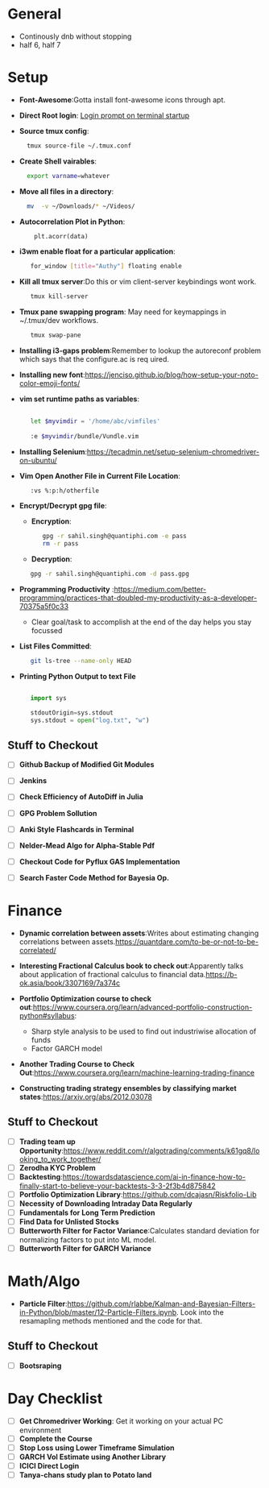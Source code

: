 # General

+ Continously dnb without stopping
+ half 6, half 7



# Setup

- **Font-Awesome**:Gotta install font-awesome icons through apt.

- **Direct Root login**: [Login prompt on terminal startup](https://superuser.com/questions/591321/execute-a-command-every-time-terminal-is-open)

- **Source tmux config**:
  ```bash
	tmux source-file ~/.tmux.conf
  ```
- **Create Shell vairables**:
  ```bash
	export varname=whatever
  ```
- **Move all files in a directory**:
  ```bash
	mv  -v ~/Downloads/* ~/Videos/
  ```

- **Autocorrelation Plot in Python**:
  ```python
      plt.acorr(data)
  ```
- **i3wm enable float for a particular application**:
   
  ```bash
     for_window [title="Authy"] floating enable
  ```
- **Kill all tmux server**:Do this or vim client-server keybindings wont work. 

  ```bash
     tmux kill-server
  ```
- **Tmux pane swapping program**: May need for keymappings in ~/.tmux/dev workflows.

  ```bash
     tmux swap-pane 
  ```
- **Installing i3-gaps problem**:Remember to lookup the autoreconf problem which says that the configure.ac is req  uired. 

- **Installing new font**:<https://jenciso.github.io/blog/how-setup-your-noto-color-emoji-fonts/>

- **vim set runtime paths as variables**:
  ```bash
     
     let $myvimdir = '/home/abc/vimfiles'
     
     :e $myvimdir/bundle/Vundle.vim
  ```
- **Installing Selenium**:<https://tecadmin.net/setup-selenium-chromedriver-on-ubuntu/>

- **Vim Open Another File in Current File Location**:
  ```bash
     :vs %:p:h/otherfile
  ```

- **Encrypt/Decrypt gpg file**:
  - **Encryption**:
    ```bash
       gpg -r sahil.singh@quantiphi.com -e pass
       rm -r pass
    ```
  - **Decryption**:
   ```bash
      gpg -r sahil.singh@quantiphi.com -d pass.gpg
   ```

- **Programming Productivity** :<https://medium.com/better-programming/practices-that-doubled-my-productivity-as-a-developer-70375a5f0c33>
  - Clear goal/task to accomplish at the end of the day helps you stay focussed

- **List Files Committed**: 
  ```bash
     git ls-tree --name-only HEAD
  ```
- **Printing Python Output to text File**

  ```python

     import sys 

     stdoutOrigin=sys.stdout 
     sys.stdout = open("log.txt", "w")
  ``` 
## Stuff to Checkout

- [ ] **Github Backup of Modified Git Modules**
- [ ] **Jenkins**
- [ ] **Check Efficiency of AutoDiff in Julia**
- [ ] **GPG Problem Sollution**
- [ ] **Anki Style Flashcards in Terminal**
- [ ] **Nelder-Mead Algo for Alpha-Stable Pdf** 
- [ ] **Checkout Code for Pyflux GAS Implementation** 
- [ ] **Search Faster Code Method for Bayesia Op.**


# Finance

- **Dynamic correlation between assets**:Writes about estimating changing correlations between assets.<https://quantdare.com/to-be-or-not-to-be-correlated/>
- **Interesting Fractional Calculus book to check out**:Apparently talks about application of fractional calculus to financial data.<https://b-ok.asia/book/3307169/7a374c>
- **Portfolio Optimization course to check out**:<https://www.coursera.org/learn/advanced-portfolio-construction-python#syllabus>:

  + Sharp style analysis to be used to find out industriwise allocation of funds
  + Factor GARCH model

- **Another Trading Course to Check Out**:<https://www.coursera.org/learn/machine-learning-trading-finance>
- **Constructing trading strategy ensembles by classifying market states**:<https://arxiv.org/abs/2012.03078>

## Stuff to Checkout

- [ ] **Trading team up Opportunity**:<https://www.reddit.com/r/algotrading/comments/k61gq8/looking_to_work_together/>
- [ ] **Zerodha KYC Problem**
- [ ] **Backtesting**:<https://towardsdatascience.com/ai-in-finance-how-to-finally-start-to-believe-your-backtests-3-3-2f3b4d875842>
- [ ] **Portfolio Optimization Library**:<https://github.com/dcajasn/Riskfolio-Lib>
- [ ] **Necessity of Downloading Intraday Data Regularly**
- [ ] **Fundamentals for Long Term Prediction**
- [ ] **Find Data for Unlisted Stocks**
- [ ] **Butterworth Filter for Factor Variance**:Calculates standard deviation for normalizing 
        factors to put into ML model.
- [ ] **Butterworth Filter for GARCH Variance**

# Math/Algo

- **Particle Filter**:<https://github.com/rlabbe/Kalman-and-Bayesian-Filters-in-Python/blob/master/12-Particle-Filters.ipynb>. Look into the resamapling methods mentioned and the code for that.

## Stuff to Checkout

- [ ] **Bootsraping**



# Day Checklist


- [ ] **Get Chromedriver Working**: Get it working on your actual PC environment  
- [ ] **Complete the Course**
- [ ] **Stop Loss using Lower Timeframe Simulation**
- [ ] **GARCH Vol Estimate using Another Library**
- [ ] **ICICI Direct Login**
- [ ] **Tanya-chans study plan to Potato land**
